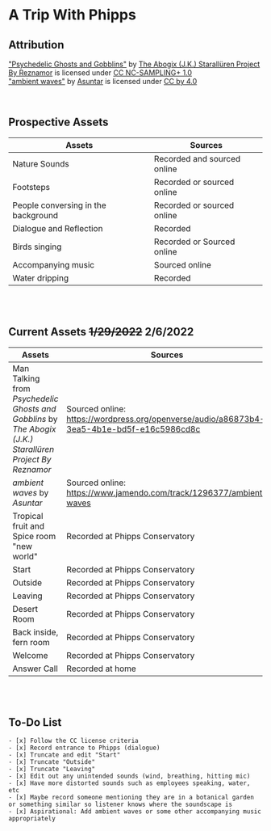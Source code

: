 # A Trip With Phipps

## Attribution
["Psychedelic Ghosts and Gobblins"](https://wordpress.org/openverse/audio/a86873b4-3ea5-4b1e-bd5f-e16c5986cd8c) by [The Abogix (J.K.) Starallüren Project By Reznamor](https://wordpress.org/openverse/audio/a86873b4-3ea5-4b1e-bd5f-e16c5986cd8c) is licensed under [CC NC-SAMPLING+ 1.0 ](https://creativecommons.org/licenses/nc-sampling+/1.0/) <br>
["ambient waves"](https://www.jamendo.com/track/1296377/ambient-waves) by [Asuntar](https://www.jamendo.com/artist/444306/asuntar) is licensed under [CC by 4.0 ](https://creativecommons.org/licenses/by/4.0/) <br>

<br>

## Prospective Assets

| **Assets** | **Sources**|
| --------------|------------------|
| Nature Sounds | Recorded and sourced online |
| Footsteps | Recorded or sourced online |
| People conversing in the background | Recorded or sourced online |
| Dialogue and Reflection | Recorded |
| Birds singing | Recorded or Sourced online |
| Accompanying music | Sourced online |
| Water dripping | Recorded |
<br>

<br>

## Current Assets ~~1/29/2022~~ 2/6/2022

| **Assets** | **Sources**             | **License** |
|------------|-------------------------|-------------|
|Man Talking from *Psychedelic Ghosts and Gobblins* by *The Abogix (J.K.) Starallüren Project By Reznamor* | Sourced online: https://wordpress.org/openverse/audio/a86873b4-3ea5-4b1e-bd5f-e16c5986cd8c | CC NC-SAMPLING+ 1.0 |
| *ambient waves* by *Asuntar* | Sourced online: https://www.jamendo.com/track/1296377/ambient-waves | CC by 4.0 |
|Tropical fruit and Spice room "new world" | Recorded at Phipps Conservatory | N/A |
|Start | Recorded at Phipps Conservatory | N/A |
|Outside | Recorded at Phipps Conservatory | N/A |
|Leaving | Recorded at Phipps Conservatory | N/A |
| Desert Room | Recorded at Phipps Conservatory | N/A |
| Back inside, fern room | Recorded at Phipps Conservatory | N/A |  
| Welcome | Recorded at Phipps Conservatory | N/A |  
| Answer Call | Recorded at home | N/A |
<br>

<br>

## To-Do List

    - [x] Follow the CC license criteria
    - [x] Record entrance to Phipps (dialogue)
    - [x] Truncate and edit "Start"
    - [x] Truncate "Outside"
    - [x] Truncate "Leaving"
    - [x] Edit out any unintended sounds (wind, breathing, hitting mic)
    - [x] Have more distorted sounds such as employees speaking, water, etc
    - [x] Maybe record someone mentioning they are in a botanical garden or something similar so listener knows where the soundscape is
    - [x] Aspirational: Add ambient waves or some other accompanying music appropriately